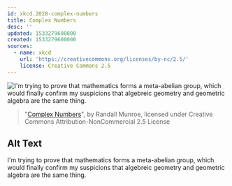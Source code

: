 ```yaml
---
id: xkcd.2028-complex-numbers
title: Complex Numbers
desc: ''
updated: 1533279600000
created: 1533279600000
sources:
  - name: xkcd
    url: 'https://creativecommons.org/licenses/by-nc/2.5/'
    license: Creative Commons 2.5
---
```

![I'm trying to prove that mathematics forms a meta-abelian group, which would finally confirm my suspicions that algebreic geometry and geometric algebra are the same thing.](https://imgs.xkcd.com/comics/complex_numbers.png)
> "[Complex Numbers](https://xkcd.com/2028/)", by Randall Munroe, licensed under Creative Commons Attribution-NonCommercial 2.5 License

## Alt Text
I'm trying to prove that mathematics forms a meta-abelian group, which would finally confirm my suspicions that algebreic geometry and geometric algebra are the same thing.
